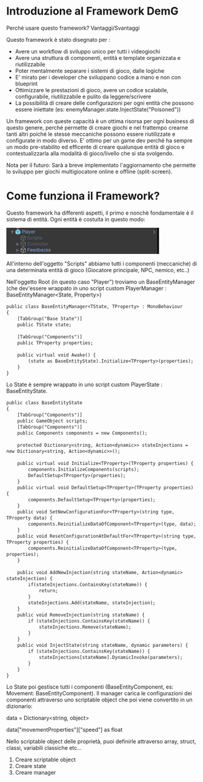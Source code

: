 # Introduzione al Framework DemG

Perché usare questo framework?
Vantaggi/Svantaggi

Questo framework è stato disegnato per :

- Avere un workflow di sviluppo unico per tutti i videogiochi
- Avere una struttura di componenti, entità e template organizzata e riutilizzabile
- Poter mentalmente separare i sistemi di gioco, dalle logiche
- E' mirato per i developer che sviluppano codice a mano e non con blueprint
- Ottimizzare le prestazioni di gioco, avere un codice scalabile, configurabile, riutilizzabile e pulito da leggere/scrivere
- La possibilità di creare delle configurazioni per ogni entità che possono essere iniettate (es: enemyManager.state.InjectState("Poisoned"))

Un framework con queste capacità è un ottima risorsa per ogni business di questo genere, perché permette di creare giochi e nel frattempo crearne tanti altri poiché le stesse meccaniche possono essere riutilizzate e configurate in modo diverso.
E' ottimo per un game dev perché ha sempre un modo pre-stabilito ed efficente di creare qualunque entità di gioco e contestualizzarla alla modalità di gioco/livello che si sta svolgendo.

Nota per il futuro: Sarà a breve implementato l'aggiornamento che permette lo sviluppo per giochi multigiocatore online e offline (split-screen).

# Come funziona il Framework?

Questo framework ha differenti aspetti, il primo e nonchè fondamentale è il sistema di entità.
Ogni entità è costuita in questo modo:

![alt text](image.png)

All'interno dell'oggetto "Scripts" abbiamo tutti i componenti (meccaniche) di una determinata entità di gioco (Giocatore principale, NPC, nemico, etc..)

Nell'oggetto Root (in questo caso "Player") troviamo un BaseEntityManager (che dev'essere wrappato in uno script custom PlayerManager : BaseEntityManager<State, Property>)

```
public class BaseEntityManager<TState, TProperty> : MonoBehaviour
{
    [TabGroup("Base State")]
    public TState state;

    [TabGroup("Components")]
    public TProperty properties;

    public virtual void Awake() {
        (state as BaseEntityState).Initialize<TProperty>(properties);
    }
}
```

Lo State è sempre wrappato in uno script custom PlayerState : BaseEntityState.

```
public class BaseEntityState
{
    [TabGroup("Components")]
    public GameObject scripts;
    [TabGroup("Components")]
    public Components components = new Components();

    protected Dictionary<string, Action<dynamic>> stateInjections = new Dictionary<string, Action<dynamic>>();
    
    public virtual void Initialize<TProperty>(TProperty properties) {
        components.InitializeComponents(scripts);
        DefaultSetup<TProperty>(properties);
    }
    public virtual void DefaultSetup<TProperty>(TProperty properties) {
        components.DefaultSetup<TProperty>(properties);
    }
    public void SetNewConfigurationFor<TProperty>(string type, TProperty data) {
        components.ReinitializeDataOfComponent<TProperty>(type, data);
    }
    public void ResetConfigurationAtDefaultFor<TProperty>(string type, TProperty properties) {
        components.ReinitializeDataOfComponent<TProperty>(type, properties);
    }

    public void AddNewInjection(string stateName, Action<dynamic> stateInjection) {
        if(stateInjections.ContainsKey(stateName)) {
            return;
        }   
        stateInjections.Add(stateName, stateInjection);
    }
    public void RemoveInjection(string stateName) {
        if (stateInjections.ContainsKey(stateName)) {
            stateInjections.Remove(stateName);
        }
    }
    public void InjectState(string stateName, dynamic parameters) {
        if (stateInjections.ContainsKey(stateName)) {
            stateInjections[stateName].DynamicInvoke(parameters);
        }
    }
}
```

Lo State poi gestisce tutti i componenti (BaseEntityComponent, es: Movement: BaseEntityComponent).
Il manager carica le configurazioni dei componenti attraverso uno scriptable object che poi viene convertito in un dizionario:

data = Dictionary<string, object>

data["movementProperties"]["speed"] as float

Nello scriptable object delle proprietà, puoi definirle attraverso array, struct, classi, variabili classiche etc...

1. Creare scriptable object
2. Creare state
3. Creare manager